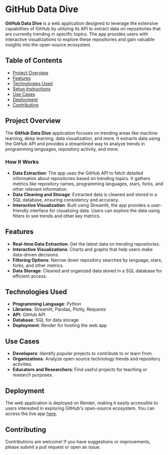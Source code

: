 # GitHub Data Dive

**GitHub Data Dive** is a web application designed to leverage the extensive capabilities of GitHub by utilizing its API to extract data on repositories that are currently trending in specific topics. The app provides users with interactive visualizations to explore these repositories and gain valuable insights into the open-source ecosystem.

## Table of Contents
- [Project Overview](#project-overview)
- [Features](#features)
- [Technologies Used](#technologies-used)
- [Setup Instructions](#setup-instructions)
- [Use Cases](#use-cases)
- [Deployment](#deployment)
- [Contributing](#contributing)


## Project Overview

The **GitHub Data Dive** application focuses on trending areas like machine learning, deep learning, data visualization, and more. It extracts data using the GitHub API and provides a streamlined way to analyze trends in programming languages, repository activity, and more.

### How It Works
- **Data Extraction**: The app uses the GitHub API to fetch detailed information about repositories based on trending topics. It gathers metrics like repository names, programming languages, stars, forks, and other relevant information.
- **Data Cleaning and Storage**: Extracted data is cleaned and stored in a SQL database, ensuring consistency and accuracy.
- **Interactive Visualization**: Built using Streamlit, the app provides a user-friendly interface for visualizing data. Users can explore the data using filters to see trends and other key metrics.

## Features
- **Real-time Data Extraction**: Get the latest data on trending repositories.
- **Interactive Visualizations**: Charts and graphs that help users make data-driven decisions.
- **Filtering Options**: Narrow down repository searches by language, stars, forks, and other metrics.
- **Data Storage**: Cleaned and organized data stored in a SQL database for efficient access.
  
## Technologies Used
- **Programming Language**: Python
- **Libraries**: Streamlit, Pandas, Plotly, Requests
- **API**: GitHub API
- **Database**: SQL for data storage
- **Deployment**: Render for hosting the web app


## Use Cases
- **Developers**: Identify popular projects to contribute to or learn from.
- **Organizations**: Analyze open-source technology trends and repository activities.
- **Educators and Researchers**: Find useful projects for teaching or research purposes.

## Deployment
The web application is deployed on Render, making it easily accessible to users interested in exploring GitHub's open-source ecosystem. You can access the live app [here](https://your-app-url.render.com).

## Contributing
Contributions are welcome! If you have suggestions or improvements, please submit a pull request or open an issue.
